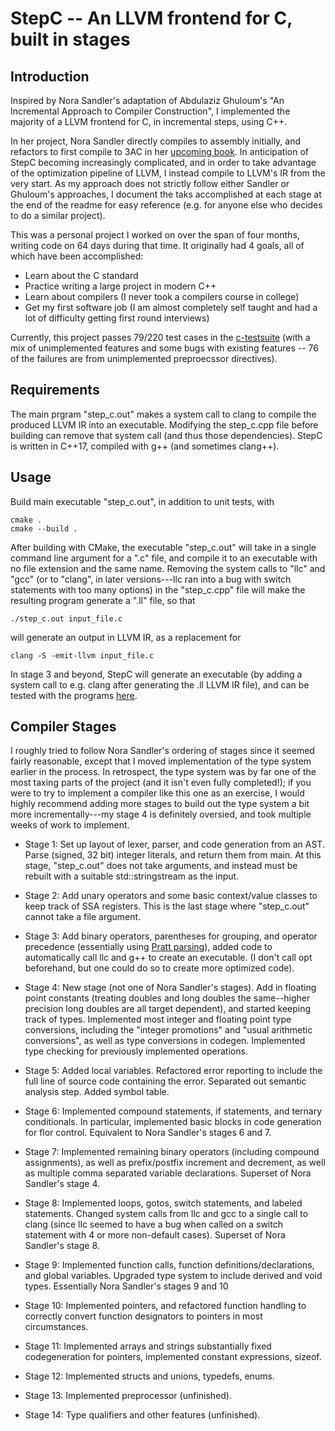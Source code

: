 # StepC -- An LLVM frontend for C, built in stages

## Introduction
Inspired by Nora Sandler's adaptation of Abdulaziz Ghuloum's "An Incremental Approach to Compiler Construction", I implemented the majority of a LLVM frontend for C, in incremental steps, using C++. 

In her project, Nora Sandler directly compiles to assembly initially, and refactors to first compile to 3AC in her [upcoming book](https://norasandler.com/2022/03/29/Write-a-C-Compiler-the-Book.html). In anticipation of StepC becoming increasingly complicated, and in order to take advantage of the optimization pipeline of LLVM, I instead compile to LLVM's IR from the very start. As my approach does not strictly follow either Sandler or Ghuloum's approaches, I document the taks accomplished at each stage at the end of the readme for easy reference (e.g. for anyone else who decides to do a similar project).

This was a personal project I worked on over the span of four months, writing code on 64 days during that time. It originally had 4 goals, all of which have been accomplished:

* Learn about the C standard
* Practice writing a large project in modern C++
* Learn about compilers (I never took a compilers course in college)
* Get my first software job (I am almost completely self taught and had a lot of difficulty getting first round interviews)

Currently, this project passes 79/220 test cases in the [c-testsuite](https://github.com/c-testsuite/c-testsuite) (with a mix of unimplemented features and some bugs with existing features -- 76 of the failures are from unimplemented preproecssor directives).

## Requirements
The main prgram "step_c.out" makes a system call to clang to compile the produced LLVM IR into an executable. Modifying the step_c.cpp file before building can remove that system call (and thus those dependencies). StepC is written in C++17, compiled with g++ (and sometimes clang++).

## Usage
Build main executable "step_c.out", in addition to unit tests, with
```
cmake .
cmake --build .
```
After building with CMake, the executable "step_c.out" will take in a single command line argument for a ".c" file, and compile it to an executable with no file extension and the same name. Removing the system calls to "llc" and "gcc" (or to "clang", in later versions---llc ran into a bug with switch statements with too many options) in the "step_c.cpp" file will make the resulting program generate a ".ll" file, so that
```
./step_c.out input_file.c
```
will generate an output in LLVM IR, as a replacement for
```
clang -S -emit-llvm input_file.c
```

In stage 3 and beyond, StepC will generate an executable (by adding a system call to e.g. clang after generating the .ll LLVM IR file), and can be tested with the programs [here](https://github.com/AMLeng/incremental_c_compiler_tests).

## Compiler Stages
I roughly tried to follow Nora Sandler's ordering of stages since it seemed fairly reasonable, except that I moved implementation of the type system earlier in the process. In retrospect, the type system was by far one of the most taxing parts of the project (and it isn't even fully completed!); if you were to try to implement a compiler like this one as an exercise, I would highly recommend adding more stages to build out the type system a bit more incrementally---my stage 4 is definitely oversied, and took multiple weeks of work to implement.

* Stage 1: Set up layout of lexer, parser, and code generation from an AST. Parse (signed, 32 bit) integer literals, and return them from main. At this stage, "step_c.out" does not take arguments, and instead must be rebuilt with a suitable std::stringstream as the input.

* Stage 2: Add unary operators and some basic context/value classes to keep track of SSA registers. This is the last stage where "step_c.out" cannot take a file argument.

* Stage 3: Add binary operators, parentheses for grouping, and operator precedence (essentially using [Pratt parsing](https://matklad.github.io/2020/04/13/simple-but-powerful-pratt-parsing.html)), added code to automatically call llc and g++ to create an executable. (I don't call opt beforehand, but one could do so to create more optimized code). 

* Stage 4: New stage (not one of Nora Sandler's stages). Add in floating point constants (treating doubles and long doubles the same--higher precision long doubles are all target dependent), and started keeping track of types. Implemented most integer and floating point type conversions, including the "integer promotions" and "usual arithmetic conversions", as well as type conversions in codegen. Implemented type checking for previously implemented operations.

* Stage 5: Added local variables. Refactored error reporting to include the full line of source code containing the error. Separated out semantic analysis step. Added symbol table.

* Stage 6: Implemented compound statements, if statements, and ternary conditionals. In particular, implemented basic blocks in code generation for flor control. Equivalent to Nora Sandler's stages 6 and 7.

* Stage 7: Implemented remaining binary operators (including compound assignments), as well as prefix/postfix increment and decrement, as well as multiple comma separated variable declarations. Superset of Nora Sandler's stage 4.

* Stage 8: Implemented loops, gotos, switch statements, and labeled statements. Changed system calls from llc and gcc to a single call to clang (since llc seemed to have a bug when called on a switch statement with 4 or more non-default cases). Superset of Nora Sandler's stage 8.

* Stage 9: Implemented function calls, function definitions/declarations, and global variables. Upgraded type system to include derived and void types. Essentially Nora Sandler's stages 9 and 10

* Stage 10: Implemented pointers, and refactored function handling to correctly convert function designators to pointers in most circumstances.

* Stage 11: Implemented arrays and strings substantially fixed codegeneration for pointers, implemented constant expressions, sizeof. 

* Stage 12: Implemented structs and unions, typedefs, enums.

* Stage 13: Implemented preprocessor (unfinished).

* Stage 14: Type qualifiers and other features (unfinished).
